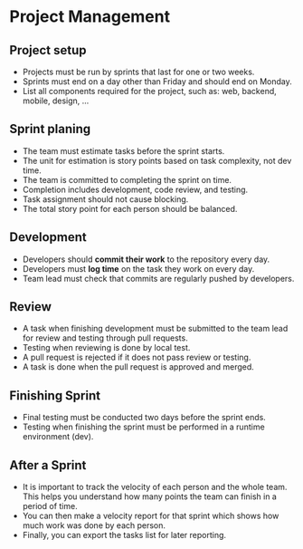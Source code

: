 # Project Management

## Project setup

- Projects must be run by sprints that last for one or two weeks.
- Sprints must end on a day other than Friday and should end on Monday.
- List all components required for the project, such as: web, backend, mobile, design, ...


## Sprint planing

- The team must estimate tasks before the sprint starts.
- The unit for estimation is story points based on task complexity, not dev time.
- The team is committed to completing the sprint on time.
- Completion includes development, code review, and testing.
- Task assignment should not cause blocking.
- The total story point for each person should be balanced.


## Development

- Developers should **commit their work** to the repository every day.
- Developers must **log time** on the task they work on every day.
- Team lead must check that commits are regularly pushed by developers.


## Review

- A task when finishing development must be submitted to the team lead for review and testing through pull requests.
- Testing when reviewing is done by local test.
- A pull request is rejected if it does not pass review or testing.
- A task is done when the pull request is approved and merged.


## Finishing Sprint

- Final testing must be conducted two days before the sprint ends.
- Testing when finishing the sprint must be performed in a runtime environment (dev).


## After a Sprint

- It is important to track the velocity of each person and the whole team. This helps you understand how many points the team can finish in a period of time.
- You can then make a velocity report for that sprint which shows how much work was done by each person.
- Finally, you can export the tasks list for later reporting.
